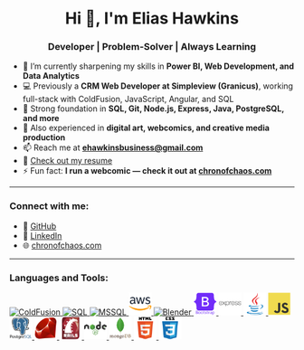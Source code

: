 <h1 align="center">Hi 👋, I'm Elias Hawkins</h1>
<h3 align="center">Developer | Problem-Solver | Always Learning</h3>

- 🌱 I’m currently sharpening my skills in **Power BI, Web Development, and Data Analytics**
- 💻 Previously a **CRM Web Developer at Simpleview (Granicus)**, working full-stack with ColdFusion, JavaScript, Angular, and SQL
- 🧰 Strong foundation in **SQL, Git, Node.js, Express, Java, PostgreSQL, and more**
- 🎨 Also experienced in **digital art, webcomics, and creative media production**
- 📫 Reach me at **ehawkinsbusiness@gmail.com**
- 📄 [Check out my resume](https://docs.google.com/document/d/1RaZDlHUnjilnc51c4S0YqGC9rBbYOyhQ/edit?usp=sharing)
- ⚡ Fun fact: **I run a webcomic — check it out at [chronofchaos.com](http://chronofchaos.com)**

---

<h3 align="left">Connect with me:</h3>

- 🐙 [GitHub](https://github.com/batgnome)
- 💼 [LinkedIn](https://www.linkedin.com/in/elias-hawkins/)
- 🌐 [chronofchaos.com](http://chronofchaos.com)

---

<h3 align="left">Languages and Tools:</h3>
<p align="left">
  <!-- ColdFusion -->
  <a href="https://www.adobe.com/products/coldfusion-family.html" target="_blank" rel="noreferrer">
    <img src="https://upload.wikimedia.org/wikipedia/commons/thumb/4/43/Adobe_ColdFusion_logo_2021.svg/56px-Adobe_ColdFusion_logo_2021.svg.png" alt="ColdFusion" width="40" height="40"/>
  </a>
  <!-- SQL (generic icon) -->
  <a href="https://www.microsoft.com/en-us/sql-server" target="_blank" rel="noreferrer">
    <img src="https://cdn-icons-png.flaticon.com/512/4248/4248443.png" alt="SQL" width="40" height="40"/>
  </a>
  <!-- MSSQL -->
  <a href="https://www.microsoft.com/en-us/sql-server" target="_blank" rel="noreferrer">
    <img src="https://cdn.jsdelivr.net/gh/devicons/devicon/icons/microsoftsqlserver/microsoftsqlserver-plain.svg" alt="MSSQL" width="40" height="40"/>
  </a>
  <!-- Other Tools -->
  <a href="https://aws.amazon.com" target="_blank" rel="noreferrer">
    <img src="https://raw.githubusercontent.com/devicons/devicon/master/icons/amazonwebservices/amazonwebservices-original-wordmark.svg" alt="AWS" width="40" height="40"/>
  </a>
  <a href="https://www.blender.org/" target="_blank" rel="noreferrer">
    <img src="https://download.blender.org/branding/community/blender_community_badge_white.svg" alt="Blender" width="40" height="40"/>
  </a>
  <a href="https://getbootstrap.com" target="_blank" rel="noreferrer">
    <img src="https://raw.githubusercontent.com/devicons/devicon/master/icons/bootstrap/bootstrap-plain-wordmark.svg" alt="Bootstrap" width="40" height="40"/>
  </a>
  <a href="https://expressjs.com" target="_blank" rel="noreferrer">
    <img src="https://raw.githubusercontent.com/devicons/devicon/master/icons/express/express-original-wordmark.svg" alt="Express.js" width="40" height="40"/>
  </a>
  <a href="https://www.java.com" target="_blank" rel="noreferrer">
    <img src="https://raw.githubusercontent.com/devicons/devicon/master/icons/java/java-original.svg" alt="Java" width="40" height="40"/>
  </a>
  <a href="https://developer.mozilla.org/en-US/docs/Web/JavaScript" target="_blank" rel="noreferrer">
    <img src="https://raw.githubusercontent.com/devicons/devicon/master/icons/javascript/javascript-original.svg" alt="JavaScript" width="40" height="40"/>
  </a>
  <a href="https://www.postgresql.org" target="_blank" rel="noreferrer">
    <img src="https://raw.githubusercontent.com/devicons/devicon/master/icons/postgresql/postgresql-original-wordmark.svg" alt="PostgreSQL" width="40" height="40"/>
  </a>
  <a href="https://www.ruby-lang.org/en/" target="_blank" rel="noreferrer">
    <img src="https://raw.githubusercontent.com/devicons/devicon/master/icons/ruby/ruby-original.svg" alt="Ruby" width="40" height="40"/>
  </a>
  <a href="https://rubyonrails.org" target="_blank" rel="noreferrer">
    <img src="https://raw.githubusercontent.com/devicons/devicon/master/icons/rails/rails-original-wordmark.svg" alt="Ruby on Rails" width="40" height="40"/>
  </a>
  <a href="https://nodejs.org" target="_blank" rel="noreferrer">
    <img src="https://raw.githubusercontent.com/devicons/devicon/master/icons/nodejs/nodejs-original-wordmark.svg" alt="Node.js" width="40" height="40"/>
  </a>
  <a href="https://www.mongodb.com/" target="_blank" rel="noreferrer">
    <img src="https://raw.githubusercontent.com/devicons/devicon/master/icons/mongodb/mongodb-original-wordmark.svg" alt="MongoDB" width="40" height="40"/>
  </a>
  <a href="https://www.w3.org/html/" target="_blank" rel="noreferrer">
    <img src="https://raw.githubusercontent.com/devicons/devicon/master/icons/html5/html5-original-wordmark.svg" alt="HTML5" width="40" height="40"/>
  </a>
  <a href="https://www.w3schools.com/css/" target="_blank" rel="noreferrer">
    <img src="https://raw.githubusercontent.com/devicons/devicon/master/icons/css3/css3-original-wordmark.svg" alt="CSS3" width="40" height="40"/>
  </a>
</p>
